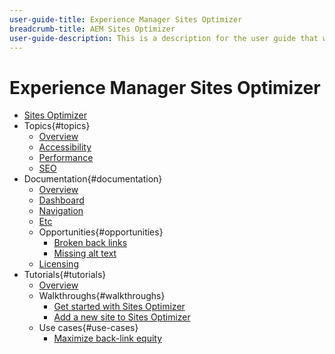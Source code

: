 ```yaml
---
user-guide-title: Experience Manager Sites Optimizer
breadcrumb-title: AEM Sites Optimizer
user-guide-description: This is a description for the user guide that will be displayed on the landing page.
---
```


# Experience Manager Sites Optimizer

+ [Sites Optimizer](overview.md)
+ Topics{#topics}
  + [Overview](./topics/overview.md)
  + [Accessibility](./topics/accessibility.md)
  + [Performance](./topics/performance.md)
  + [SEO](./topics/seo.md)
+ Documentation{#documentation}
  + [Overview](./documentation/overview.md)
  + [Dashboard](./documentation/dashboard.md)
  + [Navigation](./documentation/navigation.md)
  + [Etc](./documentation/etc.md)
  + Opportunities{#opportunities}
    + [Broken back links](./documentation/opportunities/broken-back-links.md)
    + [Missing alt text](./documentation/opportunities/missing-alt-text.md)
  + [Licensing](./documentation/licensing.md)
+ Tutorials{#tutorials}
  + [Overview](./tutorials/overview.md)
  + Walkthroughs{#walkthroughs}
    + [Get started with Sites Optimizer](./tutorials/walkthroughs/get-started.md)
    + [Add a new site to Sites Optimizer](./tutorials/walkthroughs/add-site.md)
  + Use cases{#use-cases}
    + [Maximize back-link equity](./tutorials/use-cases/maximize-back-link-equity.md)